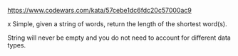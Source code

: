 https://www.codewars.com/kata/57cebe1dc6fdc20c57000ac9

x Simple, given a string of words, return the length of the shortest word(s).

String will never be empty and you do not need to account for different data types.
